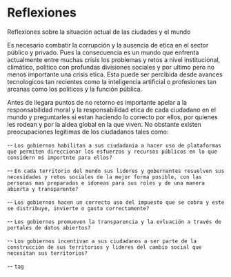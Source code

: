 # Reflexiones
Reflexiones sobre la situación actual de las ciudades y el mundo

Es necesario combatir la corrupción y la ausencia de etica en el sector público y privado. Pues la consecuencia es un mundo que enfrenta actualmente entre muchas crisis los problemas y retos a nivel institucional, climático, politico con profundas divisiones sociales y por ultimo pero no menos importante una crisis etica. Esta puede ser percibida desde avances tecnologicos tan recientes como la inteligencia artificial o profesiones tan arcanas como los politicos y la función pública.

Antes de llegara puntos de no retorno es importante apelar a la responsabilidad moral y la responsabilidad etica de cada  ciudadano en el mundo y preguntarles si estan haciendo lo correcto por ellos, por quienes les rodean y por la aldea global en la que viven. No obstante existen preocupaciones legitimas de los ciudadanos tales como: 

-- `Los gobiernos habilitan a sus ciudadania a hacer uso de plataformas que permiten direccionar los esfuerzos y recursos públicos en lo que considern mś importnte para ellos?`

-- `En cada territorio del mundo sus lideres y gobernantes resuelven sus necesidades y retos sociales de la mejor forma posible, con las personas mas preparadas e idoneas para sus roles y de una manera abierta y transparente?`

-- `Los gobiernos hacen un correcto uso del impuesto que se cobra y este se distribuye, invierte o gasta correctamente?`

-- `Los gobiernos promueven la transparencia y la evluación a través de portales de datos abiertos?`

-- `Los gobiernos incentivan a sus ciudadanos a ser parte de la construcción de sus territorios y lideres del cambio social que necesitan sus territorios?`

-- `tag`

